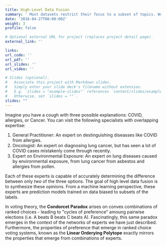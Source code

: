 ```yaml
---
title: High-Level Data Fusion
summary: ' Most datasets restrict their focus to a subset of topics. We have developed "Expert Graphs" to study consistencies and inconsistencies in partial, but overlapping expertise. As it turns out, this problem is deeply related to issues in voting theory, such as the Cordorcet Paradox.'
date: '2016-04-27T00:00:00Z'
weight: 3
profile: false

# Optional external URL for project (replaces project detail page).
external_link: ''

links:
url_code: ''
url_pdf: ''
url_slides: ''
url_video: ''

# Slides (optional).
#   Associate this project with Markdown slides.
#   Simply enter your slide deck's filename without extension.
#   E.g. `slides = "example-slides"` references `content/slides/example-slides.md`.
#   Otherwise, set `slides = ""`.
slides: ""
---
```


Imagine you have a cough with three possible explanations: COVID, allergies, or Cancer. You can visit the following specialists with overlapping expertise:
1. General Practitioner: An expert on destinguishing diseasses like COVID from allergies.
2. Oncologist: An expert on diagnosing lung cancer, but has seen a lot of COVID cases mistakenly come through recently.
3. Expert on Environmental Exposure: An expert on lung diseases caused by environmental exposure, from lung cancer from asbestos and allergies from pollen.

Each of these experts is capable of accurately determining the difference between only *two* of the three options. The goal of high level data fusion is to synthesize these opinions. From a machine learning perspective, these experts are prediction models trained on data biased to subsets of the labels.

In voting theory, the **Condorcet Paradox** arises on convex combinations of ranked choices - leading to "cycles of preference" amoung pairwise elections (i.e. A beats B beats C beats A). Fascinatingly, this same paradox emerges in the context of the networks of experts we have just described. Furthermore, the properties of preference that emerge in ranked choice voting systems, known as the **Linear Orderying Polytope** exactly mirrors the properties that emerge from combinations of experts.